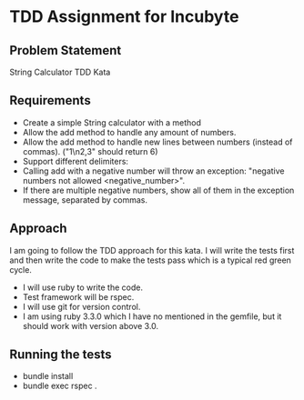 # TDD Assignment for Incubyte

## **Problem Statement**

String Calculator TDD Kata

## Requirements

- Create a simple String calculator with a method
- Allow the add method to handle any amount of numbers.
- Allow the add method to handle new lines between numbers (instead of commas). ("1\n2,3" should return 6)
- Support different delimiters:
- Calling add with a negative number will throw an exception: "negative numbers not allowed <negative_number>".
- If there are multiple negative numbers, show all of them in the exception message, separated by commas.

## Approach

I am going to follow the TDD approach for this kata. I will write the tests first and then write the code to make the tests pass which is a typical red green cycle.

- I will use ruby to write the code.
- Test framework will be rspec.
- I will use git for version control.
- I am using ruby 3.3.0 which I have no mentioned in the gemfile, but it should work with version above 3.0.

## Running the tests

- bundle install
- bundle exec rspec .

